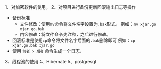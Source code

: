 1、对加密软件的使用。
2、对项目进行备份更新回滚输出日志等操作
- 备份标准
  - 文件修改：使用`mv`命令将文件名字设置为`.bak`形式。 例如：`mv xjar.go xjar.go.bak`
  - 内容修改：将文件命令先注释，之后进行修改。
- 回滚标准是使用`cp`命令将文件名字后面的`.bak`删除即可 例如：`cp xjar.go.bak xjar.go`
- 使用 `前者 > 后者` 命令生成一个日志。

3、线程池的使用
4、Hibernate
5、postgresql
